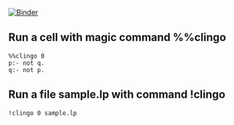 [![Binder](https://mybinder.org/badge_logo.svg)](https://mybinder.org/v2/gh/javier-romero/notebook.git/main)

## Run a cell with magic command %%clingo
```
%%clingo 0
p:- not q.
q:- not p.
```
## Run a file sample.lp with command !clingo
```
!clingo 0 sample.lp
